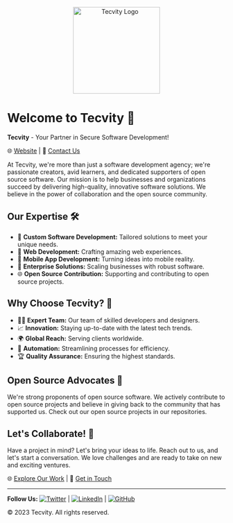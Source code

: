<p align="center">
  <img src="https://tecvity.co/favicon.ico" alt="Tecvity Logo" width="200">
</p>

# Welcome to Tecvity 🚀

**Tecvity** - Your Partner in Secure Software Development!

🌐 [Website](https://www.tecvity.co) | 📧 [Contact Us](mailto:hello@tecvity.co) 

At Tecvity, we're more than just a software development agency; we're passionate creators, avid learners, and dedicated supporters of open source software. Our mission is to help businesses and organizations succeed by delivering high-quality, innovative software solutions. We believe in the power of collaboration and the open source community.

## Our Expertise 🛠️

- 🌟 **Custom Software Development:** Tailored solutions to meet your unique needs.
- 🚀 **Web Development:** Crafting amazing web experiences.
- 📱 **Mobile App Development:** Turning ideas into mobile reality.
- 💼 **Enterprise Solutions:** Scaling businesses with robust software.
- 🌐 **Open Source Contribution:** Supporting and contributing to open source projects.

## Why Choose Tecvity? 🤝

- 👩‍💻 **Expert Team:** Our team of skilled developers and designers.
- 📈 **Innovation:** Staying up-to-date with the latest tech trends.
- 🌍 **Global Reach:** Serving clients worldwide.
- 🤖 **Automation:** Streamlining processes for efficiency.
- 🏆 **Quality Assurance:** Ensuring the highest standards.

## Open Source Advocates 🌟

We're strong proponents of open source software. We actively contribute to open source projects and believe in giving back to the community that has supported us. Check out our open source projects in our repositories.

## Let's Collaborate! 🚀

Have a project in mind? Let's bring your ideas to life. Reach out to us, and let's start a conversation. We love challenges and are ready to take on new and exciting ventures.

🌐 [Explore Our Work](https://github.com/tecvity) | 📧 [Get in Touch](mailto:hello@tecvity.co)

---

**Follow Us:** [![Twitter](https://img.shields.io/twitter/follow/tecvity?style=social)](https://twitter.com/tecvity) | [![LinkedIn](https://img.shields.io/badge/linkedin-follow%20us-blue)](https://www.linkedin.com/company/tecvity) | [![GitHub](https://img.shields.io/github/followers/tecvity?label=Follow%20us&style=social)](https://github.com/tecvity)

© 2023 Tecvity. All rights reserved.
